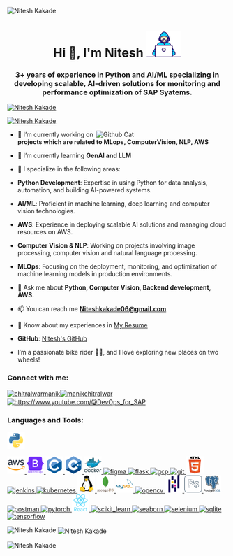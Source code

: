 
<p align="left"> <img src="https://komarev.com/ghpvc/?username=niteshkakade06" alt="Nitesh Kakade"/> </p>

<h1 align="center">Hi 👋, I'm Nitesh <img src="https://github.com/niteshkakade06/NiteshKakade/blob/main/Assets/Developer.gif" width="80px"> 
<h3 align="center">
3+ years of experience in Python and AI/ML specializing in developing scalable, AI-driven solutions for monitoring and performance optimization of SAP Syatems.</h3>

<p > <a align="left" href="https://www.linkedin.com/in/Nitesh-Kakade/" target="blank"><img src="https://img.shields.io/badge/Connect%20with%20me%20on-LinkedIn-blue?style=for-the-badge&logo=linkedin" alt="Nitesh Kakade" /></a>  </p>



<p align="right" > 
  
  <a href="https://twitter.com/niteshkakade06" target="blank"><img src="https://img.shields.io/twitter/follow/niteshkakade06?logo=twitter&style=for-the-badge" alt="Nitesh Kakade" /></a>
  
  </p>
<img align="right" width=300px alt="Github Cat" src="https://user-images.githubusercontent.com/74038190/235224431-e8c8c12e-6826-47f1-89fb-2ddad83b3abf.gif" width="300" />

- 🔭 I’m currently working on **projects which are related to MLops, ComputerVision, NLP, AWS**

- 🌱 I’m currently learning **GenAI and LLM**

- 👯 I specialize in the following areas:

-   **Python Development**: Expertise in using Python for data analysis, automation, and building AI-powered systems.
-   **AI/ML**: Proficient in machine learning, deep learning and computer vision technologies.
-   **AWS**: Experience in deploying scalable AI solutions and managing cloud resources on AWS.
-   **Computer Vision & NLP**: Working on projects involving image processing, computer vision and natural language processing.
-   **MLOps**: Focusing on the deployment, monitoring, and optimization of machine learning models in production environments.



- 💬 Ask me about **Python, Computer Vision, Backend development, AWS.**

- 📫 You can reach me **Niteshkakade06@gmail.com**

- 📄 Know about my experiences in  [My Resume](https://drive.google.com/file/d/1xmIkc9nC27CVXwkLjnDsUnYGNYXeqOsI/view?usp=sharing)
- **GitHub**: [Nitesh's GitHub](https://github.com/niteshkakade06)
- I’m a passionate bike rider 🚴‍♂️, and I love exploring new places on two wheels!


<h3 align="left">Connect with me:</h3>
<p align="left">
<a href="https://linkedin.com/in/Nitesh-kakade" target="blank"><img align="center" src="https://raw.githubusercontent.com/rahuldkjain/github-profile-readme-generator/master/src/images/icons/Social/linked-in-alt.svg" alt="chitralwarmanik" height="30" width="40" /></a><a href="https://www.kaggle.com/niteshkakade" target="blank"><img align="center" src="https://raw.githubusercontent.com/rahuldkjain/github-profile-readme-generator/master/src/images/icons/Social/kaggle.svg" alt="manikchitralwar" height="30" width="40" /></a>
</a>
<a href="https://www.youtube.com/@DevOps_for_SAP" target="blank"><img align="center" src="https://raw.githubusercontent.com/rahuldkjain/github-profile-readme-generator/master/src/images/icons/Social/youtube.svg" alt="https://www.youtube.com/@DevOps_for_SAP" height="30" width="40" /></a>
</p>

<h3 align="left">Languages and Tools:</h3>
<a href="https://www.python.org" target="_blank" rel="noreferrer"> <img src="https://raw.githubusercontent.com/devicons/devicon/master/icons/python/python-original.svg" alt="python" width="40" height="40"/> </a>
<p align="left"> <a href="https://aws.amazon.com" target="_blank" rel="noreferrer"> <img src="https://raw.githubusercontent.com/devicons/devicon/master/icons/amazonwebservices/amazonwebservices-original-wordmark.svg" alt="aws" width="40" height="40"/> </a> <a href="https://getbootstrap.com" target="_blank" rel="noreferrer"> <img src="https://raw.githubusercontent.com/devicons/devicon/master/icons/bootstrap/bootstrap-plain-wordmark.svg" alt="bootstrap" width="40" height="40"/> </a> <a href="https://www.cprogramming.com/" target="_blank" rel="noreferrer"> <img src="https://raw.githubusercontent.com/devicons/devicon/master/icons/c/c-original.svg" alt="c" width="40" height="40"/> </a> <a href="https://www.w3schools.com/cpp/" target="_blank" rel="noreferrer"> <img src="https://raw.githubusercontent.com/devicons/devicon/master/icons/cplusplus/cplusplus-original.svg" alt="cplusplus" width="40" height="40"/> </a> <a href="https://www.docker.com/" target="_blank" rel="noreferrer"> <img src="https://raw.githubusercontent.com/devicons/devicon/master/icons/docker/docker-original-wordmark.svg" alt="docker" width="40" height="40"/> </a> <a href="https://www.figma.com/" target="_blank" rel="noreferrer"> <img src="https://www.vectorlogo.zone/logos/figma/figma-icon.svg" alt="figma" width="40" height="40"/> </a> <a href="https://flask.palletsprojects.com/" target="_blank" rel="noreferrer"> <img src="https://www.vectorlogo.zone/logos/pocoo_flask/pocoo_flask-icon.svg" alt="flask" width="40" height="40"/> </a> <a href="https://cloud.google.com" target="_blank" rel="noreferrer"> <img src="https://www.vectorlogo.zone/logos/google_cloud/google_cloud-icon.svg" alt="gcp" width="40" height="40"/> </a> <a href="https://git-scm.com/" target="_blank" rel="noreferrer"> <img src="https://www.vectorlogo.zone/logos/git-scm/git-scm-icon.svg" alt="git" width="40" height="40"/> </a> <a href="https://www.w3.org/html/" target="_blank" rel="noreferrer"> <img src="https://raw.githubusercontent.com/devicons/devicon/master/icons/html5/html5-original-wordmark.svg" alt="html5" width="40" height="40"/> </a> <a href="https://www.jenkins.io" target="_blank" rel="noreferrer"> <img src="https://www.vectorlogo.zone/logos/jenkins/jenkins-icon.svg" alt="jenkins" width="40" height="40"/> </a> <a href="https://kubernetes.io" target="_blank" rel="noreferrer"> <img src="https://www.vectorlogo.zone/logos/kubernetes/kubernetes-icon.svg" alt="kubernetes" width="40" height="40"/> </a> <a href="https://www.linux.org/" target="_blank" rel="noreferrer"> <img src="https://raw.githubusercontent.com/devicons/devicon/master/icons/linux/linux-original.svg" alt="linux" width="40" height="40"/> </a> <a href="https://www.mongodb.com/" target="_blank" rel="noreferrer"> <img src="https://raw.githubusercontent.com/devicons/devicon/master/icons/mongodb/mongodb-original-wordmark.svg" alt="mongodb" width="40" height="40"/> </a> <a href="https://www.mysql.com/" target="_blank" rel="noreferrer"> <img src="https://raw.githubusercontent.com/devicons/devicon/master/icons/mysql/mysql-original-wordmark.svg" alt="mysql" width="40" height="40"/> </a> <a href="https://opencv.org/" target="_blank" rel="noreferrer"> <img src="https://www.vectorlogo.zone/logos/opencv/opencv-icon.svg" alt="opencv" width="40" height="40"/> </a> <a href="https://pandas.pydata.org/" target="_blank" rel="noreferrer"> <img src="https://raw.githubusercontent.com/devicons/devicon/2ae2a900d2f041da66e950e4d48052658d850630/icons/pandas/pandas-original.svg" alt="pandas" width="40" height="40"/> </a> <a href="https://www.photoshop.com/en" target="_blank" rel="noreferrer"> <img src="https://raw.githubusercontent.com/devicons/devicon/master/icons/photoshop/photoshop-line.svg" alt="photoshop" width="40" height="40"/> </a> <a href="https://www.postgresql.org" target="_blank" rel="noreferrer"> <img src="https://raw.githubusercontent.com/devicons/devicon/master/icons/postgresql/postgresql-original-wordmark.svg" alt="postgresql" width="40" height="40"/> </a> <a href="https://postman.com" target="_blank" rel="noreferrer"> <img src="https://www.vectorlogo.zone/logos/getpostman/getpostman-icon.svg" alt="postman" width="40" height="40"/> </a>  <a href="https://pytorch.org/" target="_blank" rel="noreferrer"> <img src="https://www.vectorlogo.zone/logos/pytorch/pytorch-icon.svg" alt="pytorch" width="40" height="40"/> </a> <a href="https://reactjs.org/" target="_blank" rel="noreferrer"> <img src="https://raw.githubusercontent.com/devicons/devicon/master/icons/react/react-original-wordmark.svg" alt="react" width="40" height="40"/> </a> <a href="https://scikit-learn.org/" target="_blank" rel="noreferrer"> <img src="https://upload.wikimedia.org/wikipedia/commons/0/05/Scikit_learn_logo_small.svg" alt="scikit_learn" width="40" height="40"/> </a> <a href="https://seaborn.pydata.org/" target="_blank" rel="noreferrer"> <img src="https://seaborn.pydata.org/_images/logo-mark-lightbg.svg" alt="seaborn" width="40" height="40"/> </a> <a href="https://www.selenium.dev" target="_blank" rel="noreferrer"> <img src="https://raw.githubusercontent.com/detain/svg-logos/780f25886640cef088af994181646db2f6b1a3f8/svg/selenium-logo.svg" alt="selenium" width="40" height="40"/> </a> <a href="https://www.sqlite.org/" target="_blank" rel="noreferrer"> <img src="https://www.vectorlogo.zone/logos/sqlite/sqlite-icon.svg" alt="sqlite" width="40" height="40"/> </a> <a href="https://www.tensorflow.org" target="_blank" rel="noreferrer"> <img src="https://www.vectorlogo.zone/logos/tensorflow/tensorflow-icon.svg" alt="tensorflow" width="40" height="40"/> </a> </p>


<p><img align="left" src="https://github-readme-streak-stats.herokuapp.com/?user=niteshkakade06&" alt="Nitesh Kakade" /></p>

<p>&nbsp;<img align="center" src="https://github-readme-stats.vercel.app/api?username=niteshkakade06&show_icons=true&locale=en" alt="Nitesh Kakade" /></p>

<p >
  <img align="center"   src="https://github-readme-stats.vercel.app/api/top-langs?username=niteshkakade06&show_icons=true&locale=en&layout=compact" alt="Nitesh Kakade" /></p>

